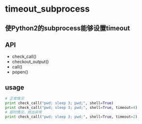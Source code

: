 # timeout_subprocess
## 使Python2的subprocess能够设置timeout

## API
* check_call()
* checkout_output()
* call()
* popen()

## usage
``` python
# 正常情况
print check_call("pwd; sleep 3; pwd;", shell=True)
print check_call("pwd; sleep 3; pwd;", shell=True, timeout=4)
# 超时情况，抛出异常
print check_call("pwd; sleep 3; pwd;", shell=True, timeout=2)
```
